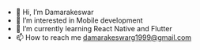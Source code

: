 - 👋 Hi, I’m Damarakeswar
- 👀 I’m interested in Mobile development
- 🌱 I’m currently learning React Native and Flutter
- 📫 How to reach me damarakeswarg1999@gmail.com

<!---
damar-gloify/damar-gloify is a ✨ special ✨ repository because its `README.md` (this file) appears on your GitHub profile.
You can click the Preview link to take a look at your changes.
--->
